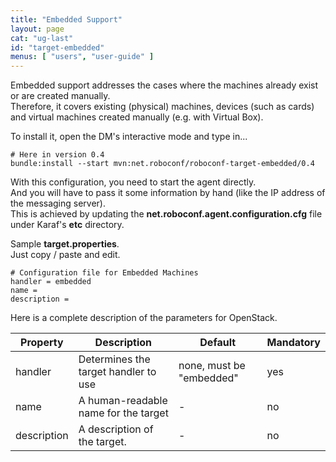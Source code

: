 ```yaml
---
title: "Embedded Support"
layout: page
cat: "ug-last"
id: "target-embedded"
menus: [ "users", "user-guide" ]
---
```


Embedded support addresses the cases where the machines already exist or are created manually.  
Therefore, it covers existing (physical) machines, devices (such as cards) and virtual machines created
manually (e.g. with Virtual Box).

To install it, open the DM's interactive mode and type in...

```properties
# Here in version 0.4
bundle:install --start mvn:net.roboconf/roboconf-target-embedded/0.4
```

With this configuration, you need to start the agent directly.  
And you will have to pass it some information by hand (like the IP address of the messaging server).  
This is achieved by updating the **net.roboconf.agent.configuration.cfg** file under Karaf's **etc** directory.

Sample **target.properties**.  
Just copy / paste and edit.

```properties
# Configuration file for Embedded Machines
handler = embedded
name = 
description = 
```

Here is a complete description of the parameters for OpenStack.

| Property | Description | Default | Mandatory |
| --- | --- | --- | --- |
| handler | Determines the target handler to use | none, must be "embedded" | yes |
| name | A human-readable name for the target | - | no |
| description | A description of the target. | - | no |
